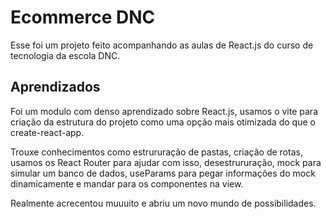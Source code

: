 
# Ecommerce DNC

Esse foi um projeto feito acompanhando as aulas de React.js do curso de tecnologia da escola DNC.


## Aprendizados

Foi um modulo com denso aprendizado sobre React.js, usamos o vite para criação da estrutura do projeto como uma opção mais otimizada do que o create-react-app.

Trouxe conhecimentos como estrururação de pastas, criação de rotas, usamos os React Router para ajudar com isso, desestrururação, mock para simular um banco de dados, useParams para pegar informações do mock dinamicamente e mandar para os componentes na view.

Realmente acrecentou muuuito e abriu um novo mundo de possibilidades.



